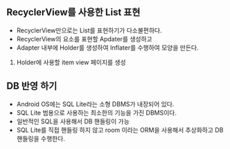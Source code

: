 ## RecyclerView를 사용한 List 표현

* RecyclerView만으로는 List를 표현하기가 다소불편하다.
* RecyclerView의 요소를 표현할 Apdater를 생성하고
* Adapter 내부에 Holder를 생성하여 Inflater를 수행하여 모양을 만든다.

1. Holder에 사용할 item view 페이지를 생성

## DB 반영 하기
* Android OS에는 SQL Lite라는 소형 DBMS가 내장되어 있다.
* SQL Lite 범용으로 사용하는 최소한의 기능을 가진 DBMS이다.
* 일반적인 SQL을 사용해서 DB 핸들링이 가능
* SQL Lite를 직접 핸들링 하지 않고
    room 이라는 ORM을 사용해서 추상화하고 DB핸들링을 수행한다.
